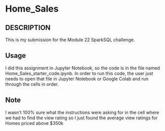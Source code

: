 # Home_Sales


## DESCRIPTION
This is my submission for the Module 22 SparkSQL challenge.

## Usage
I did this assignment in Jupyter Notebook, so the code is in the file named Home_Sales_starter_code.ipynb. In order to run this code, the user just needs to open that file in Jupyter Notebook or Google Colab and run through the cells in order.

## Note
I wasn't 100% sure what the instructions were asking for in the cell where we had to find the view rating so I just found the average view ratings for Homes priced above $350k
